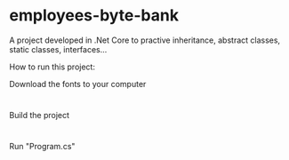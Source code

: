 # employees-byte-bank
A project developed in .Net Core to practive inheritance, abstract classes, static classes, interfaces...

How to run this project:

Download the fonts to your computer
#
Build the project
#
Run "Program.cs"
